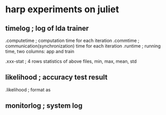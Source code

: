 harp experiments on juliet
=============================

## timelog         ; log of lda trainer

.computetime     ; computation time for each iteration
.commtime        ; communication(synchronization) time for each iteration
.runtime         ; running time, two columns: app and train

.xxx-stat        ; 4 rows statistics of above files, min, max, mean, std

## likelihood     ; accuracy test result

.likelihood     ;   format as <iternum likelihood  perplexity>

## monitorlog      ; system log




